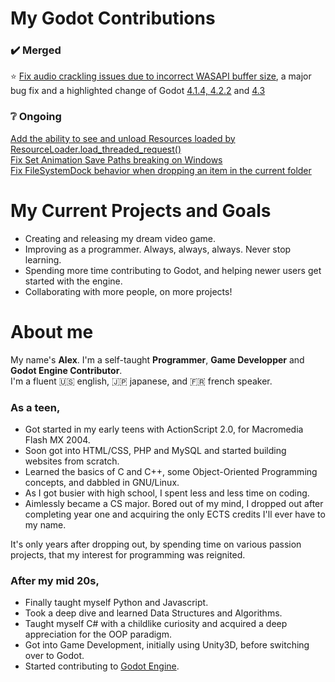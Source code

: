 # My Godot Contributions

### :heavy_check_mark: Merged

:star: [Fix audio crackling issues due to incorrect WASAPI buffer size](https://github.com/godotengine/godot/pull/89283), a major bug fix and a highlighted change of Godot [4.1.4, 4.2.2](https://godotengine.org/article/release-candidate-godot-4-1-4-and-4-2-2-rc-2/) and [4.3](https://godotengine.org/article/dev-snapshot-godot-4-3-dev-5/)

### :grey_question: Ongoing

[Add the ability to see and unload Resources loaded by ResourceLoader.load_threaded_request()](https://github.com/godotengine/godot/pull/86603)<br>
[Fix Set Animation Save Paths breaking on Windows](https://github.com/godotengine/godot/pull/90003)<br>
[Fix FileSystemDock behavior when dropping an item in the current folder](https://github.com/godotengine/godot/pull/90062)

# My Current Projects and Goals

- Creating and releasing my dream video game.
- Improving as a programmer. Always, always, always. Never stop learning.
- Spending more time contributing to Godot, and helping newer users get started with the engine.
- Collaborating with more people, on more projects!

# About me

My name's <strong>Alex</strong>. I'm a self-taught <strong>Programmer</strong>, <strong>Game Developper</strong> and <strong>Godot Engine Contributor</strong>.<br>
I'm a fluent :us: english, :jp: japanese, and :fr: french speaker.

### As a teen,
- Got started in my early teens with ActionScript 2.0, for Macromedia Flash MX 2004.
- Soon got into HTML/CSS, PHP and MySQL and started building websites from scratch.
- Learned the basics of C and C++, some Object-Oriented Programming concepts, and dabbled in GNU/Linux.
- As I got busier with high school, I spent less and less time on coding.
- Aimlessly became a CS major. Bored out of my mind, I dropped out after completing year one and acquiring the only ECTS credits I'll ever have to my name.

It's only years after dropping out, by spending time on various passion projects, that my interest for programming was reignited.

### After my mid 20s,
- Finally taught myself Python and Javascript.
- Took a deep dive and learned Data Structures and Algorithms.
- Taught myself C# with a childlike curiosity and acquired a deep appreciation for the OOP paradigm.
- Got into Game Development, initially using Unity3D, before switching over to Godot.
- Started contributing to [Godot Engine](https://godotengine.org/).


